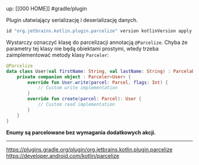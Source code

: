 up: [[000 HOME]]
#gradle/plugin

Plugin ułatwiający serializację i deserializację danych.

```kotlin
id "org.jetbrains.kotlin.plugin.parcelize" version kotlinVersion apply false
```

Wystarczy oznaczyć klasę do parcelizacji annotacją `@Parcelize`. Chyba że parametry tej klasy nie będą obiektami prostymi, wtedy trzeba zaimplementować metody klasy `Parceler`:

```kotlin
@Parcelize
data class User(val firstName: String, val lastName: String) : Parcelable { 
	private companion object : Parceler<User> { 
		override fun User.write(parcel: Parcel, flags: Int) { 
			// Custom write implementation 
		}
		override fun create(parcel: Parcel): User { 
			// Custom read implementation
		}
	}
}
```

**Enumy są parcelowane bez wymagania dodatkowych akcji.**

---
https://plugins.gradle.org/plugin/org.jetbrains.kotlin.plugin.parcelize
https://developer.android.com/kotlin/parcelize